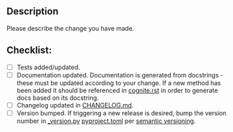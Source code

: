 ## Description
Please describe the change you have made.

## Checklist:
- [ ] Tests added/updated.
- [ ] Documentation updated. Documentation is generated from docstrings - these must be updated according to your change.
  If a new method has been added it should be referenced in [cognite.rst](https://github.com/cognitedata/cognite-sdk-python/blob/master/docs/source/cognite.rst) in order to generate docs based on its docstring.
- [ ] Changelog updated in [CHANGELOG.md](https://github.com/cognitedata/cognite-sdk-python/blob/master/CHANGELOG.md).
- [ ] Version bumped. If triggering a new release is desired, bump the version number in [_version.py](https://github.com/cognitedata/cognite-sdk-python/blob/master/cognite/client/_version.py) [pyproject.toml](https://github.com/cognitedata/cognite-sdk-python/blob/master/pyproject.toml) per [semantic versioning](https://semver.org/).
